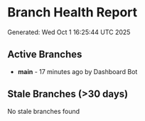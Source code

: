 # Branch Health Report
Generated: Wed Oct  1 16:25:44 UTC 2025

## Active Branches
- **main** - 17 minutes ago by Dashboard Bot

## Stale Branches (>30 days)
No stale branches found
